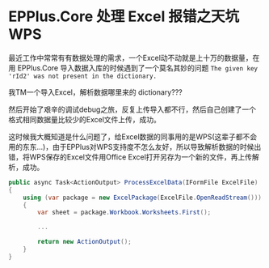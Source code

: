 # EPPlus.Core 处理 Excel 报错之天坑 WPS

最近工作中常常有有数据处理的需求，一个Excel动不动就是上十万的数据量，在用 EPPlus.Core 导入数据入库的时候遇到了一个莫名其妙的问题 `The given key 'rId2' was not present in the dictionary.`

我TM一个导入Excel，解析数据哪里来的 dictionary???

然后开始了艰辛的调试debug之旅，反复上传导入都不行，然后自己创建了一个格式相同数据量比较少的Excel文件上传，成功。

这时候我大概知道是什么问题了，给Excel数据的同事用的是WPS\(这辈子都不会用的东东...\)，由于EPPlus对WPS支持度不怎么友好，所以导致解析数据的时候出错，将WPS保存的Excel文件用Office Excel打开另存为一个新的文件，再上传解析，成功。

```csharp
public async Task<ActionOutput> ProcessExcelData(IFormFile ExcelFile)
{
    using (var package = new ExcelPackage(ExcelFile.OpenReadStream()))
    {
        var sheet = package.Workbook.Worksheets.First();

        ...

        return new ActionOutput();
    }
}
```
